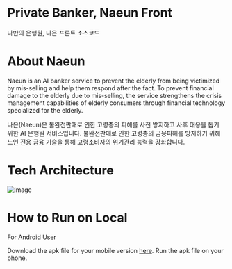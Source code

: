 # Private Banker, Naeun Front
나만의 은행원, 나은 프론트 소스코드

# About Naeun
Naeun is an AI banker service to prevent the elderly from being victimized by mis-selling and help them respond after the fact.
To prevent financial damage to the elderly due to mis-selling, the service strengthens the crisis management capabilities of elderly consumers through financial technology specialized for the elderly.

나은(Naeun)은 불완전판매로 인한 고령층의 피해를 사전 방지하고 사후 대응을 돕기 위한 AI 은행원 서비스입니다.
불완전판매로 인한 고령층의 금융피해를 방지하기 위해 노인 전용 금융 기술을 통해 고령소비자의 위기관리 능력을 강화합니다.

# Tech Architecture
![image](https://github.com/Naeun-privatebanker/Front/assets/97941141/ec2b50ba-a27b-42cc-8e85-af16ba3ea2e1)


# How to Run on Local

For Android User

Download the apk file for your mobile version [here](https://drive.google.com/file/d/1JTkGKe32jD2O_EF-UceLmnxUpC7h6IlK/view?usp=sharing).
Run the apk file on your phone.
